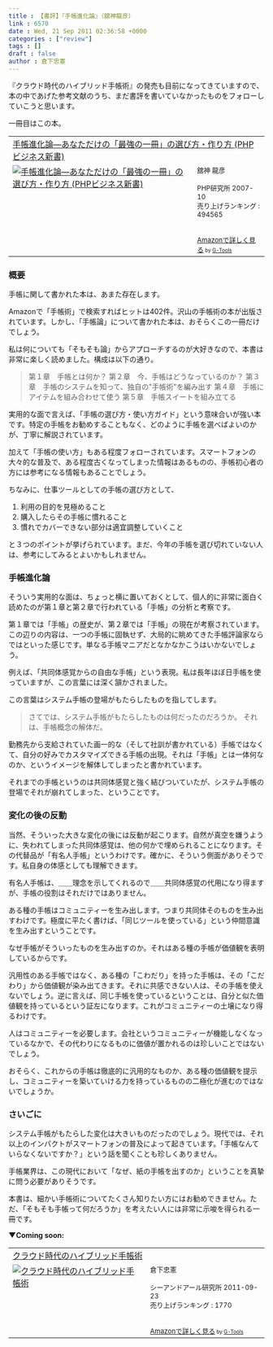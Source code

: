 ```yaml
---
title : 【書評】『手帳進化論』（舘神龍彦）
link : 6570
date : Wed, 21 Sep 2011 02:36:58 +0000
categories : ["review"]
tags : []
draft : false
author : 倉下忠憲
---
```


『クラウド時代のハイブリッド手帳術』の発売も目前になってきていますので、本の中であげた参考文献のうち、まだ書評を書いていなかったものをフォローしていこうと思います。

一冊目はこの本。

<table  border="0" cellpadding="5"><tr><td colspan="2"><a href="http://www.amazon.co.jp/exec/obidos/ASIN/4569694357/goodpic-22/" target="_top">手帳進化論―あなただけの「最強の一冊」の選び方・作り方 (PHPビジネス新書)</a></td></tr><tr><td valign="top"><a href="http://www.amazon.co.jp/exec/obidos/ASIN/4569694357/goodpic-22/" target="_top"><img src="http://ecx.images-amazon.com/images/I/41NwHdxdh4L._SL160_.jpg" border="0" alt="手帳進化論―あなただけの「最強の一冊」の選び方・作り方 (PHPビジネス新書)" /></a></td><td valign="top"><font size="-1">舘神 龍彦 <br /><br />PHP研究所  2007-10<br />売り上げランキング : 494565<br /><br /><br /><a href="http://www.amazon.co.jp/exec/obidos/ASIN/4569694357/goodpic-22/" target="_top">Amazonで詳しく見る</a></font><font size="-2"> by <a href="http://www.goodpic.com/mt/aws/index.html" >G-Tools</a></font></td></tr></table>


<h3>概要</h3>
手帳に関して書かれた本は、あまた存在します。

Amazonで「手帳術」で検索すればヒットは402件。沢山の手帳術の本が出版されています。しかし、「手帳論」について書かれた本は、おそらくこの一冊だけでしょう。

私は何についても「そもそも論」からアプローチするのが大好きなので、本書は非常に楽しく読めました。構成は以下の通り。


<blockquote>
第１章　手帳とは何か？
第２章　今、手帳はどうなっているのか？
第３章　手帳のシステムを知って、独自の"手帳術"を編み出す
第４章　手帳にアイテムを組み合わせて使う
第５章　手帳スイートを組み立てる</blockquote>



実用的な面で言えば、「手帳の選び方・使い方ガイド」という意味合いが強い本です。特定の手帳をお勧めすることもなく、どのように手帳を選べばよいのかが、丁寧に解説されています。

加えて「手帳の使い方」もある程度フォローされています。スマートフォンの大々的な普及で、ある程度古くなってしまった情報はあるものの、手帳初心者の方には参考になる情報もあることでしょう。

ちなみに、仕事ツールとしての手帳の選び方として、

<ol>
	<li>利用の目的を見極めること</li>
	<li>購入したらその手帳に慣れること</li>
	<li>慣れでカバーできない部分は適宜調整していくこと</li>
</ol>

と３つのポイントが挙げられています。まだ、今年の手帳を選び切れていない人は、参考にしてみるとよいかもしれません。

<h3>手帳進化論</h3>
そういう実用的な面は、ちょっと横に置いておくとして、個人的に非常に面白く読めたのが第１章と第２章で行われている「手帳」の分析と考察です。

第１章では「手帳」の歴史が、第２章では「手帳」の現在が考察されています。この辺りの内容は、一つの手帳に固執せず、大局的に眺めてきた手帳評論家ならではといった感じです。単なる手帳マニアだとなかなかこうはいかないでしょう。

例えば、「共同体感覚からの自由な手帳」という表現。私は長年ほぼ日手帳を使っていますが、この言葉には深く頷かされました。

この言葉はシステム手帳の登場がもたらしたものを指してします。

<blockquote>
さてでは、システム手帳がもたらしたものは何だったのだろうか。
それは、手帳概念の解体だ。
</blockquote>

勤務先から支給されていた画一的な（そして社訓が書かれている）手帳ではなくて、自分の好みでカスタマイズできる手帳の出現。それは「手帳」とは一体何なのか、というイメージを解体してしまったと書かれています。

それまでの手帳というのは共同体感覚と強く結びついていたが、システム手帳の登場でそれが崩れてしまった、ということです。

<h3>変化の後の反動</h3>
当然、そういった大きな変化の後には反動が起こります。自然が真空を嫌うように、失われてしまった共同体感覚は、他の何かで埋められることになります。その代替品が「有名人手帳」というわけです。確かに、そういう側面がありそうです。私自身の体感としても理解できます。

有名人手帳は、＿＿理念を示してくれるので＿＿共同体感覚の代用になり得ますが、手帳の役割はそれだけではありません。

ある種の手帳はコミュニティーを生み出します。つまり共同体そのものを生み出すわけです。極度に平たく書けば、「同じツールを使っている」という仲間意識を生み出すということです。

なぜ手帳がそういったものを生み出すのか。それはある種の手帳が価値観を表明しているからです。

汎用性のある手帳ではなく、ある種の「こわだり」を持った手帳は、その「こだわり」から価値観が染み出てきます。それに共感できない人は、その手帳を使えないでしょう。逆に言えば、同じ手帳を使っているということは、自分と似た価値観を持っているという証左になります。これがコミュニティーの土壌になり得るわけです。

人はコミュニティーを必要します。会社というコミュニティーが機能しなくなっているなかで、その代わりになるものに価値が置かれるのは珍しいことではないでしょう。

おそらく、これからの手帳は徹底的に汎用的なものか、ある種の価値観を提示し、コミュニティーを築いていける力を持っているものの二極化が進むのではないでしょうか。

<h3>さいごに</h3>
システム手帳がもたらした変化は大きいものだったのでしょう。現代では、それ以上のインパクトがスマートフォンの普及によって起きています。「手帳なんていらなくないですか？」という話を聞くことも珍しくありません。

手帳業界は、この現代において「なぜ、紙の手帳を出すのか」ということを真摯に問う必要がありそうです。

本書は、細かい手帳術についてたくさん知りたい方にはお勧めできません。ただ、「そもそも手帳って何だろうか」を考えたい人には非常に示唆を得られる一冊です。

<strong>▼Coming soon:</strong>
<table  border="0" cellpadding="5"><tr><td colspan="2"><a href="http://www.amazon.co.jp/exec/obidos/ASIN/4863540914/goodpic-22/" target="_top">クラウド時代のハイブリッド手帳術</a></td></tr><tr><td valign="top"><a href="http://www.amazon.co.jp/exec/obidos/ASIN/4863540914/goodpic-22/" target="_top"><img src="http://ecx.images-amazon.com/images/I/51f4RT2URdL._SL160_.jpg" border="0" alt="クラウド時代のハイブリッド手帳術" /></a></td><td valign="top"><font size="-1">倉下忠憲 <br /><br />シーアンドアール研究所  2011-09-23<br />売り上げランキング : 1770<br /><br /><br /><a href="http://www.amazon.co.jp/exec/obidos/ASIN/4863540914/goodpic-22/" target="_top">Amazonで詳しく見る</a></font><font size="-2"> by <a href="http://www.goodpic.com/mt/aws/index.html" >G-Tools</a></font></td></tr></table>
